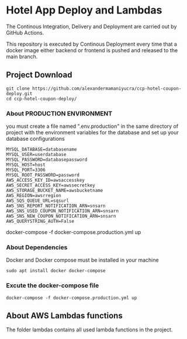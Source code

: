 # Hotel App Deploy and Lambdas

The Continous Integration, Delivery and Deployment are carried out by GitHub Actions. 

This repository is executed by Continous Deployment every time that a docker image either backend or frontend is pushed and released to the main branch.


## Project Download
```
git clone https://github.com/alexandermamaniyucra/ccp-hotel-coupon-deploy.git
cd ccp-hotel-coupon-deploy/
```

### About PRODUCTION ENVIRONMENT
you must create a file named ".env.production" in the same directory of project with the environment variables for the database and set up your database configurations

```
MYSQL_DATABASE=databasename
MYSQL_USER=userdatabase
MYSQL_PASSWORD=databasepassword
MYSQL_HOST=host
MYSQL_PORT=3306
MYSQL_ROOT_PASSWORD=password
AWS_ACCESS_KEY_ID=awsaccesskey
AWS_SECRET_ACCESS_KEY=awssecretkey
AWS_STORAGE_BUCKET_NAME=awsbucketname
AWS_REGION=awsrregion
AWS_SQS_QUEUE_URL=sqsurl
AWS_SNS_REPORT_NOTIFICATION_ARN=snsarn
AWS_SNS_USED_COUPON_NOTIFICATION_ARN=snsarn
AWS_SNS_NEW_COUPON_NOTIFICATION_ARN=snsarn
AWS_QUERYSTRING_AUTH=False
```

docker-compose -f docker-compose.production.yml up


### About Dependencies
Docker and Docker compose must be installed in your machine
```shell
sudo apt install docker docker-compose
```
### Excute the docker-compose file
```shell
docker-compose -f docker-compose.production.yml up
```

## About AWS Lambdas functions

The folder lambdas contains all used lambda functions in the project.

